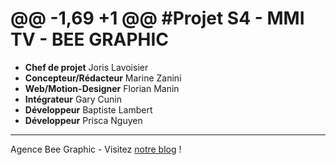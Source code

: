 @@ -1,69 +1 @@
#Projet S4 - MMI  TV - BEE GRAPHIC
========================

* **Chef de projet** Joris Lavoisier
* **Concepteur/Rédacteur** Marine Zanini
* **Web/Motion-Designer** Florian Manin
* **Intégrateur** Gary Cunin
* **Développeur** Baptiste Lambert
* **Développeur** Prisca Nguyen

--------------------------

Agence Bee Graphic - Visitez [notre blog](http://jorislavoisier.com/blog/) !